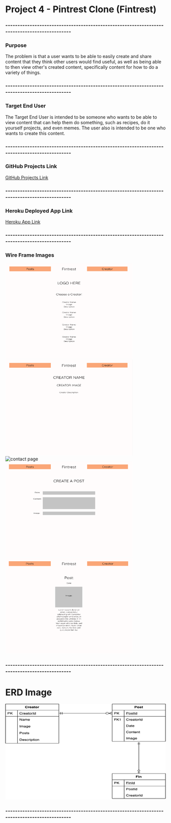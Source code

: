 # Project 4 - Pintrest Clone (Fintrest)
### --------------------------------------------------------------------------------------------
### Purpose
The problem is that a user wants to be able to easily create and share content that they think other users would find useful, as well as being able to then view other's created content, specifically content for how to do a variety of things.
### --------------------------------------------------------------------------------------------
### Target End User
The Target End User is intended to be someone who wants to be able to view content that can help them do something, such as recipes, do it yourself projects, and even memes. The user also is intended to be one who wants to create this content. 
### --------------------------------------------------------------------------------------------
### GitHub Projects Link
[GitHub Projects Link](https://github.com/bakercharles14/fintrest-project-4/projects/1)
### --------------------------------------------------------------------------------------------
### Heroku Deployed App Link
[Heroku App Link](https://fintrest.herokuapp.com/)
### --------------------------------------------------------------------------------------------
### Wire Frame Images
<img src="./client/public/choose-creator.png" alt="choose creator page" width="400" height="300"/>          <img src="./client/public/single-creator.png" alt="single creator page" width="400" height="300"/>          <img src="./client/public/BBB-Contact-Page.png" alt="contact page" width="400" height="300"/>           <img src="./client/public/create-post.png" alt="create post page" width="400" height="300"/>          <img src="./client/public/single-post.png" alt="single post page" width="400" height="300"/>

### --------------------------------------------------------------------------------------------
# ERD Image
<img src="./client/public/Project-4-erd.png" alt="ERD Image" width="600" height="300">

### --------------------------------------------------------------------------------------------